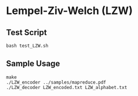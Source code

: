 Lempel-Ziv-Welch (LZW)
===============

Test Script
----------
```
bash test_LZW.sh 
```

Sample Usage
----------
```
make
./LZW_encoder ../samples/mapreduce.pdf
./LZW_decoder LZW_encoded.txt LZW_alphabet.txt
```